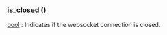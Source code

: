 ### is_closed () [](https://discordpy.readthedocs.io/en/v1.7.3/api.html#discord.Client.is_closed)
[bool](https://docs.python.org/3/library/functions.html#bool "(in Python v3.9)") : Indicates if the websocket connection is closed.
